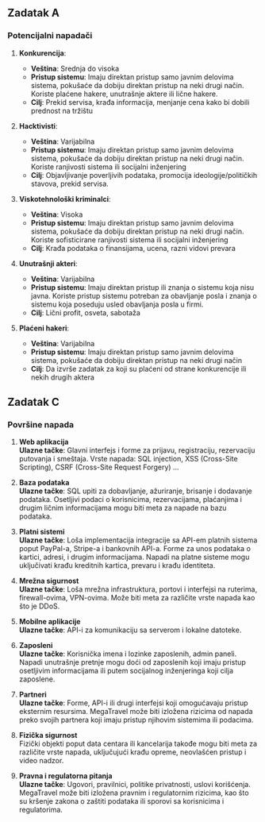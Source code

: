 ## Zadatak A
### Potencijalni napadači

1. **Konkurencija**:
   - **Veština**: Srednja do visoka 
   - **Pristup sistemu**: Imaju direktan pristup samo javnim delovima sistema, pokušaće da dobiju direktan pristup na neki drugi način. Koriste plaćene hakere, unutrašnje aktere ili lične hakere.
   - **Cilj**: Prekid servisa, krađa informacija, menjanje cena kako bi dobili prednost na tržištu

2. **Hacktivisti**:
   - **Veština**: Varijabilna
   - **Pristup sistemu**: Imaju direktan pristup samo javnim delovima sistema, pokušaće da dobiju direktan pristup na neki drugi način. Koriste ranjivosti sistema ili socijalni inženjering
   - **Cilj**: Objavljivanje poverljivih podataka, promocija ideologije/političkih stavova, prekid servisa.

3. **Viskotehnološki kriminalci**:
   - **Veština**: Visoka
   - **Pristup sistemu**: Imaju direktan pristup samo javnim delovima sistema, pokušaće da dobiju direktan pristup na neki drugi način. Koriste sofisticirane ranjivosti sistema ili socijalni inženjering
   - **Cilj**: Krađa podataka o finansijama, ucena, razni vidovi prevara

4. **Unutrašnji akteri**:
   - **Veština**: Varijabilna
   - **Pristup sistemu**: Imaju direktan pristup ili znanja o sistemu koja nisu javna. Koriste pristup sistemu potreban za obavljanje posla i znanja o sistemu koja poseduju usled obavljanja posla u firmi.
   - **Cilj**: Lični profit, osveta, sabotaža

5. **Plaćeni hakeri**:
   - **Veština**: Varijabilna
   - **Pristup sistemu**: Imaju direktan pristup samo javnim delovima sistema, pokušaće da dobiju direktan pristup na neki drugi način
   - **Cilj**: Da izvrše zadatak za koji su plaćeni od strane konkurencije ili nekih drugih aktera




## Zadatak C
### Površine napada

1.  **Web aplikacija**\
**Ulazne tačke**: Glavni interfejs i forme za prijavu, registraciju, rezervaciju putovanja i smeštaja. Vrste napada: SQL injection, XSS (Cross-Site Scripting), CSRF (Cross-Site Request Forgery) ...
    
2.  **Baza podataka**\
**Ulazne tačke**: SQL upiti za dobavljanje, ažuriranje, brisanje i dodavanje podataka. Osetljivi podaci o korisnicima, rezervacijama, plaćanjima i drugim ličnim informacijama mogu biti meta za napade na bazu podataka.
    
3.  **Platni sistemi**\
**Ulazne tačke**: Loša implementacija integracije sa API-em platnih sistema poput PayPal-a, Stripe-a i bankovnih API-a. Forme za unos podataka o kartici, adresi, i drugim informacijama. Napadi na platne sisteme mogu uključivati krađu kreditnih kartica, prevaru i krađu identiteta.
    
4.  **Mrežna sigurnost**\
**Ulazne tačke**: Loša mrežna infrastruktura, portovi i interfejsi na ruterima, firewall-ovima, VPN-ovima. Može biti meta za različite vrste napada kao što je DDoS.
    
5.  **Mobilne aplikacije**\
**Ulazne tačke**: API-i za komunikaciju sa serverom i lokalne datoteke.
    
6.  **Zaposleni**\
**Ulazne tačke**: Korisnička imena i lozinke zaposlenih, admin paneli. Napadi unutrašnje pretnje mogu doći od zaposlenih koji imaju pristup osetljivim informacijama ili putem socijalnog inženjeringa koji cilja zaposlene.
    
7.  **Partneri**\
**Ulazne tačke**: Forme, API-i ili drugi interfejsi koji omogućavaju pristup eksternim resursima. MegaTravel može biti izložena rizicima od napada preko svojih partnera koji imaju pristup njihovim sistemima ili podacima.
    
8.  **Fizička sigurnost**\
Fizički objekti poput data centara ili kancelarija takođe mogu biti meta za različite vrste napada, uključujući krađu opreme, neovlašćen pristup i video nadzor.
    
9.  **Pravna i regulatorna pitanja**\
**Ulazne tačke**: Ugovori, pravilnici, politike privatnosti, uslovi korišćenja. MegaTravel može biti izložena pravnim i regulatornim rizicima, kao što su kršenje zakona o zaštiti podataka ili sporovi sa korisnicima i regulatorima.
